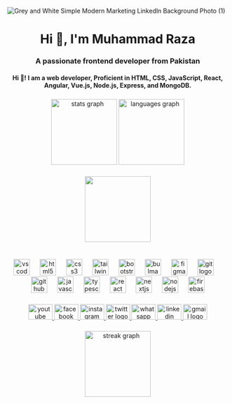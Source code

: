 ![Grey and White Simple Modern Marketing Linkedln Background Photo (1)](https://github.com/user-attachments/assets/c464ed2c-2575-4549-ab2e-9a3690265827)

<h1 align="center">Hi 👋, I'm Muhammad Raza</h1>
<h3 align="center">A passionate frontend developer from Pakistan</h3>



<h4 align="center">Hi 👋! I am a web developer, Proficient in HTML, CSS, JavaScript, React, Angular, Vue.js, Node.js, Express, and MongoDB.</h4>

###

<div align="center">
  <img src="https://github-readme-stats.vercel.app/api?username=CodeWith-SMR&hide_title=false&hide_rank=false&show_icons=true&include_all_commits=true&count_private=true&disable_animations=false&theme=dracula&locale=en&hide_border=false" height="150" alt="stats graph"  />
  <img src="https://github-readme-stats.vercel.app/api/top-langs?username=CodeWith-SMR&locale=en&hide_title=false&layout=compact&card_width=320&langs_count=5&theme=dracula&hide_border=false" height="150" alt="languages graph"  />
</div>

###

<div align="center">
  <img height="150" src="https://raw.githubusercontent.com/PolarBearGG/PolarBearGG/master/web-developer.gif"  />
</div>

###

<br clear="both">

<div align="center">
  <img src="https://skillicons.dev/icons?i=vscode" height="37" alt="vscode logo"  />
  <img width="15" />
  <img src="https://skillicons.dev/icons?i=html" height="37" alt="html5 logo"  />
  <img width="15" />
  <img src="https://skillicons.dev/icons?i=css" height="37" alt="css3 logo"  />
  <img width="15" />
  <img src="https://skillicons.dev/icons?i=tailwind" height="37" alt="tailwindcss logo"  />
  <img width="15" />
  <img src="https://skillicons.dev/icons?i=bootstrap" height="37" alt="bootstrap logo"  />
  <img width="15" />
  <img src="https://cdn.simpleicons.org/bulma/00D1B2" height="37" alt="bulma logo"  />
  <img width="15" />
  <img src="https://skillicons.dev/icons?i=figma" height="37" alt="figma logo"  />
  <img width="15" />
  <img src="https://skillicons.dev/icons?i=git" height="37" alt="git logo"  />
  <img width="15" />
  <img src="https://skillicons.dev/icons?i=github" height="37" alt="github logo"  />
  <img width="15" />
  <img src="https://skillicons.dev/icons?i=js" height="37" alt="javascript logo"  />
  <img width="15" />
  <img src="https://skillicons.dev/icons?i=ts" height="37" alt="typescript logo"  />
  <img width="15" />
  <img src="https://skillicons.dev/icons?i=react" height="37" alt="react logo"  />
  <img width="15" />
  <img src="https://skillicons.dev/icons?i=nextjs" height="37" alt="nextjs logo"  />
  <img width="15" />
  <img src="https://skillicons.dev/icons?i=nodejs" height="37" alt="nodejs logo"  />
  <img width="15" />
  <img src="https://skillicons.dev/icons?i=firebase" height="37" alt="firebase logo"  />
</div>

###

<div align="center">
  <a href="https://www.youtube.com/channel/UCwJV_Sb7I1XQBxsoCW0D_hQ" target="_blank">
    <img src="https://raw.githubusercontent.com/maurodesouza/profile-readme-generator/master/src/assets/icons/social/youtube/default.svg" width="55" height="35" alt="youtube logo"  />
  </a>
  <a href="https://www.facebook.com/profile.php?id=61552142131093" target="_blank">
    <img src="https://raw.githubusercontent.com/maurodesouza/profile-readme-generator/master/src/assets/icons/social/facebook/default.svg" width="55" height="35" alt="facebook logo"  />
  </a>
  <a href="https://www.instagram.com/muhammabraza2005/" target="_blank">
    <img src="https://raw.githubusercontent.com/maurodesouza/profile-readme-generator/master/src/assets/icons/social/instagram/default.svg" width="55" height="35" alt="instagram logo"  />
  </a>
  <a href="https://twitter.com/CodeWithSMR" target="_blank">
    <img src="https://raw.githubusercontent.com/maurodesouza/profile-readme-generator/master/src/assets/icons/social/twitter/default.svg" width="55" height="35" alt="twitter logo"  />
  </a>
  <a href="+923161045073" target="_blank">
    <img src="https://raw.githubusercontent.com/maurodesouza/profile-readme-generator/master/src/assets/icons/social/whatsapp/default.svg" width="55" height="35" alt="whatsapp logo"  />
  </a>
  <a href="https://www.linkedin.com/in/muhammad-raza-a6b9312b7/" target="_blank">
    <img src="https://raw.githubusercontent.com/maurodesouza/profile-readme-generator/master/src/assets/icons/social/linkedin/default.svg" width="55" height="35" alt="linkedin logo"  />
  </a>
  <a href="codewithsmr@gmail.com" target="_blank">
    <img src="https://raw.githubusercontent.com/maurodesouza/profile-readme-generator/master/src/assets/icons/social/gmail/default.svg" width="55" height="35" alt="gmail logo"  />
  </a>
</div>

###

<div align="center">
  <img src="https://streak-stats.demolab.com?user=CodeWith-SMR&locale=en&mode=daily&theme=dracula&hide_border=false&border_radius=5" height="150" alt="streak graph"  />
</div>

###
